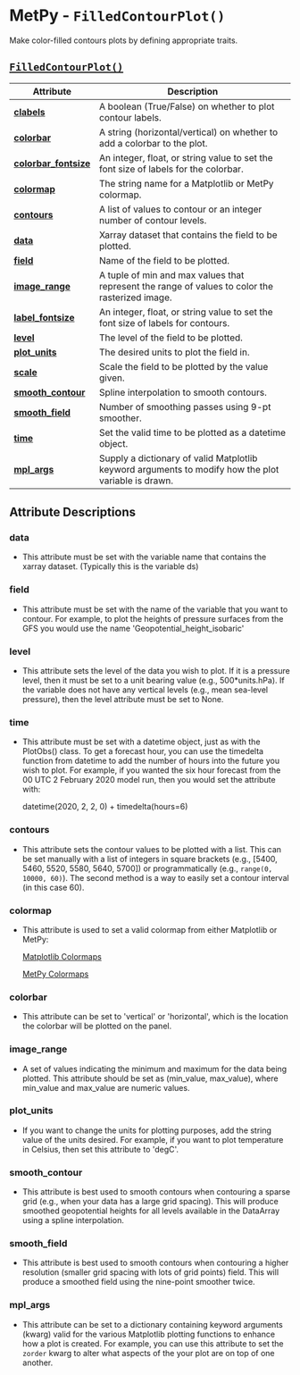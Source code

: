 # MetPy - `FilledContourPlot()`

Make color-filled contours plots by defining appropriate traits.

## <a href="https://unidata.github.io/MetPy/latest/api/generated/metpy.plots.FilledContourPlot.html" target="_blank">`FilledContourPlot()`</a>
  | Attribute | Description |
  | - | - |
  | <a href="https://unidata.github.io/MetPy/latest/api/generated/metpy.plots.FilledContourPlot.html#metpy.plots.FilledContourPlot.clabels" target="_blank">**clabels**</a> | A boolean (True/False) on whether to plot contour labels. |
  | <a href="https://unidata.github.io/MetPy/latest/api/generated/metpy.plots.FilledContourPlot.html#metpy.plots.FilledContourPlot.colorbar" target="_blank">**colorbar**</a> | A string (horizontal/vertical) on whether to add a colorbar to the plot. |
  | <a href="https://unidata.github.io/MetPy/latest/api/generated/metpy.plots.FilledContourPlot.html#metpy.plots.FilledContourPlot.colorbar_fontsize" target="_blank">**colorbar_fontsize**</a> | An integer, float, or string value to set the font size of labels for the colorbar. |
  | <a href="https://unidata.github.io/MetPy/latest/api/generated/metpy.plots.FilledContourPlot.html#metpy.plots.FilledContourPlot.colormap" target="_blank">**colormap**</a> | The string name for a Matplotlib or MetPy colormap. |
  | <a href="https://unidata.github.io/MetPy/latest/api/generated/metpy.plots.FilledContourPlot.html#metpy.plots.FilledContourPlot.contours" target="_blank">**contours**</a> | A list of values to contour or an integer number of contour levels. |
  | <a href="https://unidata.github.io/MetPy/latest/api/generated/metpy.plots.FilledContourPlot.html#metpy.plots.FilledContourPlot.data" target="_blank">**data**</a> | Xarray dataset that contains the field to be plotted. |
  | <a href="https://unidata.github.io/MetPy/latest/api/generated/metpy.plots.FilledContourPlot.html#metpy.plots.FilledContourPlot.field" target="_blank">**field**</a> | Name of the field to be plotted. |
  | <a href="https://unidata.github.io/MetPy/latest/api/generated/metpy.plots.FilledContourPlot.html#metpy.plots.FilledContourPlot.image_range" target="_blank">**image_range**</a> | A tuple of min and max values that represent the range of values to color the rasterized image. |
  | <a href="https://unidata.github.io/MetPy/latest/api/generated/metpy.plots.FilledContourPlot.html#metpy.plots.FilledContourPlot.label_fontsize" target="_blank">**label_fontsize**</a> | An integer, float, or string value to set the font size of labels for contours. |
  | <a href="https://unidata.github.io/MetPy/latest/api/generated/metpy.plots.FilledContourPlot.html#metpy.plots.FilledContourPlot.level" target="_blank">**level**</a> | The level of the field to be plotted. |
  | <a href="https://unidata.github.io/MetPy/latest/api/generated/metpy.plots.FilledContourPlot.html#metpy.plots.FilledContourPlot.plot_units" target="_blank">**plot_units**</a> | The desired units to plot the field in. |
  | <a href="https://unidata.github.io/MetPy/latest/api/generated/metpy.plots.FilledContourPlot.html#metpy.plots.FilledContourPlot.scale" target="_blank">**scale**</a> | Scale the field to be plotted by the value given. |
  | <a href="https://unidata.github.io/MetPy/latest/api/generated/metpy.plots.FilledContourPlot.html#metpy.plots.FilledContourPlot.smooth_contour" target="_blank">**smooth_contour**</a> | Spline interpolation to smooth contours. |
  | <a href="https://unidata.github.io/MetPy/latest/api/generated/metpy.plots.FilledContourPlot.html#metpy.plots.FilledContourPlot.smooth_field" target="_blank">**smooth_field**</a> | Number of smoothing passes using 9-pt smoother. |
  | <a href="https://unidata.github.io/MetPy/latest/api/generated/metpy.plots.FilledContourPlot.html#metpy.plots.FilledContourPlot.time" target="_blank">**time**</a> | Set the valid time to be plotted as a datetime object. |
  | <a href="https://unidata.github.io/MetPy/latest/api/generated/metpy.plots.FilledContourPlot.html#metpy.plots.FilledContourPlot.mpl_args" target="_blank">**mpl_args**</a> | Supply a dictionary of valid Matplotlib keyword arguments to modify how the plot variable is drawn. |

## Attribute Descriptions

### **data**
 * This attribute must be set with the variable name that contains the
   xarray dataset. (Typically this is the variable ds)

### **field**
* This attribute must be set with the name of the variable that you want
  to contour. For example, to plot the heights of pressure surfaces from
  the GFS you would use the name 'Geopotential_height_isobaric'

### **level**
* This attribute sets the level of the data you wish to plot. If it is a
  pressure level, then it must be set to a unit bearing value (e.g.,
  500\*units.hPa). If the variable does not have any vertical levels
  (e.g., mean sea-level pressure), then the level attribute must be set to
  None.

### **time**
* This attribute must be set with a datetime object, just as with the
  PlotObs() class. To get a forecast hour, you can use the timedelta
  function from datetime to add the number of hours into the future you
  wish to plot. For example, if you wanted the six hour forecast from the
  00 UTC 2 February 2020 model run, then you would set the attribute with:

  datetime(2020, 2, 2, 0) + timedelta(hours=6)

### **contours**
* This attribute sets the contour values to be plotted with a list. This
  can be set manually with a list of integers in square brackets (e.g.,
  [5400, 5460, 5520, 5580, 5640, 5700]) or programmatically (e.g.,
  `range(0, 10000, 60)`). The second method is a way to easily set a
  contour interval (in this case 60).

### **colormap**
* This attribute is used to set a valid colormap from either Matplotlib or
 MetPy:

  <a href="https://matplotlib.org/stable/gallery/color/colormap_reference.html" target="_blank">Matplotlib Colormaps</a>

  <a href="https://unidata.github.io/MetPy/latest/api/generated/metpy.plots.ctables.html#module-metpy.plots.ctables" target="_blank">MetPy Colormaps</a>

### **colorbar**
* This attribute can be set to 'vertical' or 'horizontal', which is the
  location the colorbar will be plotted on the panel.

### **image_range**
* A set of values indicating the minimum and maximum for the data being
  plotted. This attribute should be set as (min_value, max_value), where
  min_value and max_value are numeric values.

### **plot_units**
* If you want to change the units for plotting purposes, add the string
  value of the units desired. For example, if you want to plot temperature
  in Celsius, then set this attribute to 'degC'.

### **smooth_contour**
* This attribute is best used to smooth contours when contouring a
  sparse grid (e.g., when your data has a large grid spacing). This will
  produce smoothed geopotential heights for all levels available in the
  DataArray using a spline interpolation.

### **smooth_field**
* This attribute is best used to smooth contours when contouring a
  higher resolution (smaller grid spacing with lots of grid points) field.
  This will produce a smoothed field using the nine-point smoother twice.

### **mpl_args**
* This attribute can be set to a dictionary containing keyword arguments (kwarg)
  valid for the various Matplotlib plotting functions to enhance how a plot is
  created. For example, you can use this attribute to set the `zorder` kwarg to
  alter what aspects of the your plot are on top of one another.
